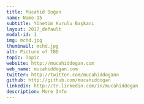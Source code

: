 ```yaml
---
title: Mücahid Doğan
name: Name-15
subtitle: Yönetim Kurulu Başkanı
layout: 2017_default
modal-id: 1
img: mchd.jpg
thumbnail: mchd.jpg
alt: Picture of TBD
topic: Topic
website: http://mucahiddogan.com
web_name: mucahiddogan.com
twitter: http://twitter.com/mucahiddogann
github: http://github.com/mucahiddogan
linkedin: http://tr.linkedin.com/in/mucahiddogan
description: More Info
---
```

